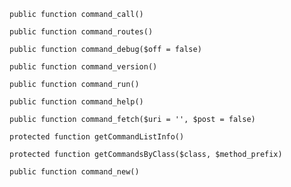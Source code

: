 
    public function command_call()

    public function command_routes()

    public function command_debug($off = false)

    public function command_version()

    public function command_run()

    public function command_help()

    public function command_fetch($uri = '', $post = false)

    protected function getCommandListInfo()

    protected function getCommandsByClass($class, $method_prefix)

    public function command_new()

